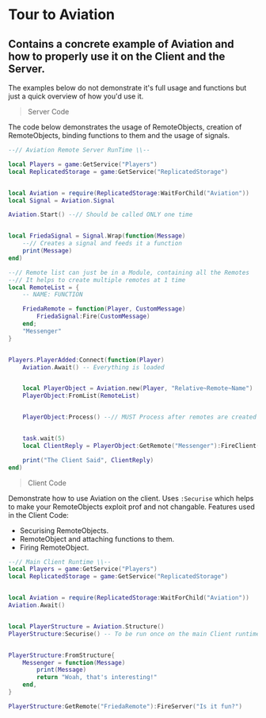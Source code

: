 
# Tour to Aviation

## Contains a concrete example of Aviation and how to properly use it on the Client and the Server.
The examples below do not demonstrate it's full usage and functions but just a quick overview of how you'd use it.


> Server Code

The code below demonstrates the usage of RemoteObjects, creation of RemoteObjects, binding functions to them and the usage of signals.

```lua
--// Aviation Remote Server RunTime \\--

local Players = game:GetService("Players")
local ReplicatedStorage = game:GetService("ReplicatedStorage")


local Aviation = require(ReplicatedStorage:WaitForChild("Aviation"))
local Signal = Aviation.Signal

Aviation.Start() --// Should be called ONLY one time


local FriedaSignal = Signal.Wrap(function(Message)
    --// Creates a signal and feeds it a function
    print(Message)
end)

--// Remote list can just be in a Module, containing all the Remotes
--// It helps to create multiple remotes at 1 time
local RemoteList = {
    -- NAME: FUNCTION

    FriedaRemote = function(Player, CustomMessage)
        FriedaSignal:Fire(CustomMessage)
    end;
    "Messenger"
}


Players.PlayerAdded:Connect(function(Player)
    Aviation.Await() -- Everything is loaded


    local PlayerObject = Aviation.new(Player, "Relative~Remote~Name")
    PlayerObject:FromList(RemoteList)


    PlayerObject:Process() --// MUST Process after remotes are created


    task.wait(5)
    local ClientReply = PlayerObject:GetRemote("Messenger"):FireClient("Hello world from Aviation!")

    print("The Client Said", ClientReply)
end)
```

> Client Code

Demonstrate how to use Aviation on the client. Uses `:Securise` which helps to make your RemoteObjects exploit prof and not changable. 
Features used in the Client Code: 

+ Securising RemoteObjects.
+ RemoteObject and attaching functions to them.
+ Firing RemoteObject.

```lua
--// Main Client Runtime \\--
local Players = game:GetService("Players")
local ReplicatedStorage = game:GetService("ReplicatedStorage")


local Aviation = require(ReplicatedStorage:WaitForChild("Aviation"))
Aviation.Await()


local PlayerStructure = Aviation.Structure()
PlayerStructure:Securise() -- To be run once on the main Client runtime


PlayerStructure:FromStructure{
    Messenger = function(Message)
        print(Message)
        return "Woah, that's interesting!"
    end,
}

PlayerStructure:GetRemote("FriedaRemote"):FireServer("Is it fun?")
```
